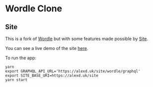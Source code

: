 # Wordle Clone

## Site

This is a fork of [Wordle](https://github.com/hannahcode/wordle) but with some features made possible by [Site](https://github.com/juxt/site).

You can see a live demo of the site [here](https://alexd.uk/site/_apps/wordle/index.html).

To run the app:

```
yarn
export GRAPHQL_API_URL='https://alexd.uk/site/wordle/graphql'
export SITE_BASE_URI=https://alexd.uk/site
yarn start
```
